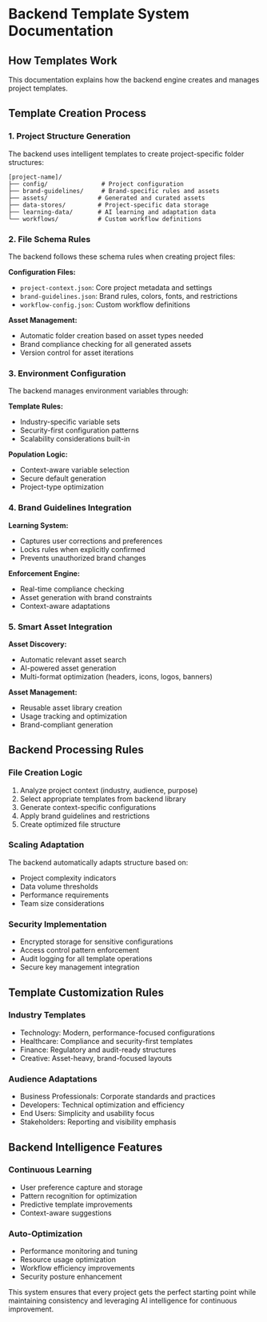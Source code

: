 # Backend Template System Documentation

## How Templates Work

This documentation explains how the backend engine creates and manages project templates.

## Template Creation Process

### 1. Project Structure Generation
The backend uses intelligent templates to create project-specific folder structures:

```
[project-name]/
├── config/               # Project configuration
├── brand-guidelines/     # Brand-specific rules and assets
├── assets/              # Generated and curated assets
├── data-stores/         # Project-specific data storage
├── learning-data/       # AI learning and adaptation data
└── workflows/           # Custom workflow definitions
```

### 2. File Schema Rules

The backend follows these schema rules when creating project files:

**Configuration Files:**
- `project-context.json`: Core project metadata and settings
- `brand-guidelines.json`: Brand rules, colors, fonts, and restrictions
- `workflow-config.json`: Custom workflow definitions

**Asset Management:**
- Automatic folder creation based on asset types needed
- Brand compliance checking for all generated assets
- Version control for asset iterations

### 3. Environment Configuration

The backend manages environment variables through:

**Template Rules:**
- Industry-specific variable sets
- Security-first configuration patterns
- Scalability considerations built-in

**Population Logic:**
- Context-aware variable selection
- Secure default generation
- Project-type optimization

### 4. Brand Guidelines Integration

**Learning System:**
- Captures user corrections and preferences
- Locks rules when explicitly confirmed
- Prevents unauthorized brand changes

**Enforcement Engine:**
- Real-time compliance checking
- Asset generation with brand constraints
- Context-aware adaptations

### 5. Smart Asset Integration

**Asset Discovery:**
- Automatic relevant asset search
- AI-powered asset generation
- Multi-format optimization (headers, icons, logos, banners)

**Asset Management:**
- Reusable asset library creation
- Usage tracking and optimization
- Brand-compliant generation

## Backend Processing Rules

### File Creation Logic
1. Analyze project context (industry, audience, purpose)
2. Select appropriate templates from backend library
3. Generate context-specific configurations
4. Apply brand guidelines and restrictions
5. Create optimized file structure

### Scaling Adaptation
The backend automatically adapts structure based on:
- Project complexity indicators
- Data volume thresholds
- Performance requirements
- Team size considerations

### Security Implementation
- Encrypted storage for sensitive configurations
- Access control pattern enforcement
- Audit logging for all template operations
- Secure key management integration

## Template Customization Rules

### Industry Templates
- Technology: Modern, performance-focused configurations
- Healthcare: Compliance and security-first templates
- Finance: Regulatory and audit-ready structures
- Creative: Asset-heavy, brand-focused layouts

### Audience Adaptations
- Business Professionals: Corporate standards and practices
- Developers: Technical optimization and efficiency
- End Users: Simplicity and usability focus
- Stakeholders: Reporting and visibility emphasis

## Backend Intelligence Features

### Continuous Learning
- User preference capture and storage
- Pattern recognition for optimization
- Predictive template improvements
- Context-aware suggestions

### Auto-Optimization
- Performance monitoring and tuning
- Resource usage optimization
- Workflow efficiency improvements
- Security posture enhancement

This system ensures that every project gets the perfect starting point while maintaining consistency and leveraging AI intelligence for continuous improvement. 